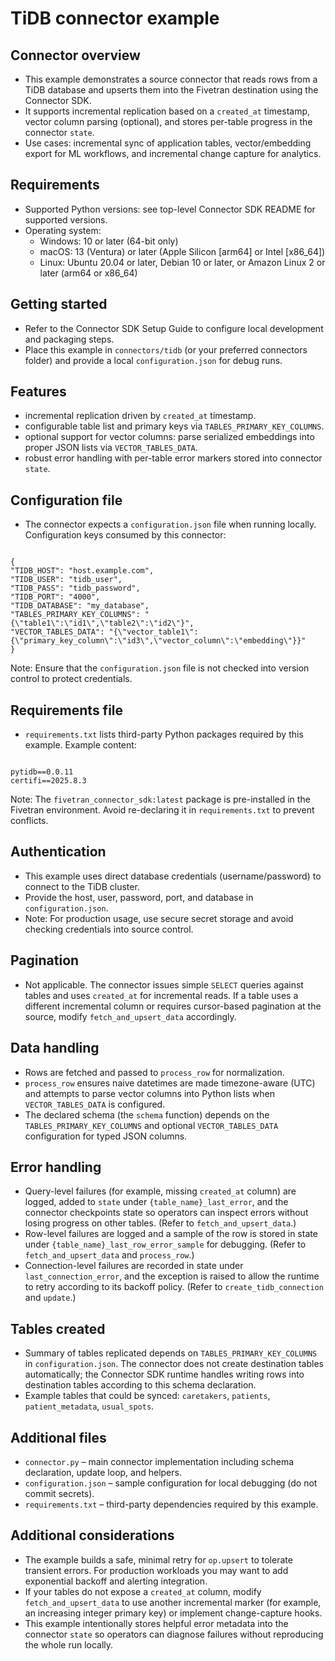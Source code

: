 # TiDB connector example

## Connector overview
- This example demonstrates a source connector that reads rows from a TiDB database and upserts them into the Fivetran destination using the Connector SDK.
- It supports incremental replication based on a `created_at` timestamp, vector column parsing (optional), and stores per-table progress in the connector `state`.
- Use cases: incremental sync of application tables, vector/embedding export for ML workflows, and incremental change capture for analytics.

## Requirements
- Supported Python versions: see top-level Connector SDK README for supported versions.
- Operating system:
  - Windows: 10 or later (64-bit only)
  - macOS: 13 (Ventura) or later (Apple Silicon [arm64] or Intel [x86_64])
  - Linux: Ubuntu 20.04 or later, Debian 10 or later, or Amazon Linux 2 or later (arm64 or x86_64)

## Getting started
- Refer to the Connector SDK Setup Guide to configure local development and packaging steps.
- Place this example in `connectors/tidb` (or your preferred connectors folder) and provide a local `configuration.json` for debug runs.

## Features
- incremental replication driven by `created_at` timestamp.
- configurable table list and primary keys via `TABLES_PRIMARY_KEY_COLUMNS`.
- optional support for vector columns: parse serialized embeddings into proper JSON lists via `VECTOR_TABLES_DATA`.
- robust error handling with per-table error markers stored into connector `state`.

## Configuration file
- The connector expects a `configuration.json` file when running locally. Configuration keys consumed by this connector:

```

{
"TIDB_HOST": "host.example.com",
"TIDB_USER": "tidb_user",
"TIDB_PASS": "tidb_password",
"TIDB_PORT": "4000",
"TIDB_DATABASE": "my_database",
"TABLES_PRIMARY_KEY_COLUMNS": "{\"table1\":\"id1\",\"table2\":\"id2\"}",
"VECTOR_TABLES_DATA": "{\"vector_table1\":{\"primary_key_column\":\"id3\",\"vector_column\":\"embedding\"}}"
}

```

Note: Ensure that the `configuration.json` file is not checked into version control to protect credentials.

## Requirements file
- `requirements.txt` lists third-party Python packages required by this example. Example content:

```

pytidb==0.0.11
certifi==2025.8.3

```

Note: The `fivetran_connector_sdk:latest` package is pre-installed in the Fivetran environment. Avoid re-declaring it in `requirements.txt` to prevent conflicts.

## Authentication
- This example uses direct database credentials (username/password) to connect to the TiDB cluster.
- Provide the host, user, password, port, and database in `configuration.json`.
- Note: For production usage, use secure secret storage and avoid checking credentials into source control.

## Pagination
- Not applicable. The connector issues simple `SELECT` queries against tables and uses `created_at` for incremental reads. If a table uses a different incremental column or requires cursor-based pagination at the source, modify `fetch_and_upsert_data` accordingly.

## Data handling
- Rows are fetched and passed to `process_row` for normalization.
- `process_row` ensures naive datetimes are made timezone-aware (UTC) and attempts to parse vector columns into Python lists when `VECTOR_TABLES_DATA` is configured.
- The declared schema (the `schema` function) depends on the `TABLES_PRIMARY_KEY_COLUMNS` and optional `VECTOR_TABLES_DATA` configuration for typed JSON columns.

## Error handling
- Query-level failures (for example, missing `created_at` column) are logged, added to `state` under `{table_name}_last_error`, and the connector checkpoints state so operators can inspect errors without losing progress on other tables. (Refer to `fetch_and_upsert_data`.)
- Row-level failures are logged and a sample of the row is stored in state under `{table_name}_last_row_error_sample` for debugging. (Refer to `fetch_and_upsert_data` and `process_row`.)
- Connection-level failures are recorded in state under `last_connection_error`, and the exception is raised to allow the runtime to retry according to its backoff policy. (Refer to `create_tidb_connection` and `update`.)

## Tables created
- Summary of tables replicated depends on `TABLES_PRIMARY_KEY_COLUMNS` in `configuration.json`. The connector does not create destination tables automatically; the Connector SDK runtime handles writing rows into destination tables according to this schema declaration.
- Example tables that could be synced: `caretakers`, `patients`, `patient_metadata`, `usual_spots`.

## Additional files
- `connector.py` – main connector implementation including schema declaration, update loop, and helpers.
- `configuration.json` – sample configuration for local debugging (do not commit secrets).
- `requirements.txt` – third-party dependencies required by this example.

## Additional considerations
- The example builds a safe, minimal retry for `op.upsert` to tolerate transient errors. For production workloads you may want to add exponential backoff and alerting integration.
- If your tables do not expose a `created_at` column, modify `fetch_and_upsert_data` to use another incremental marker (for example, an increasing integer primary key) or implement change-capture hooks.
- This example intentionally stores helpful error metadata into the connector `state` so operators can diagnose failures without reproducing the whole run locally.